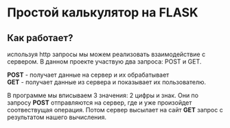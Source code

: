 # Простой калькулятор на FLASK

## Как работает?

используя http запросы мы можем реализовать взаимодействие с сервером.
В данном проекте участвую два запроса: POST и GET.

**POST** - получает данные на сервер и их обрабатывает \
**GET** - получает данные из сервера и показывает их пользователю.

В программе мы вписываем 3 значения: 2 цифры и знак.
Они по запросу **POST** отправляются на сервер, где и уже произойдет соотвествущая операция. Потом сервер высылает на сайт **GET** запрос с результатом нашего вычисления.